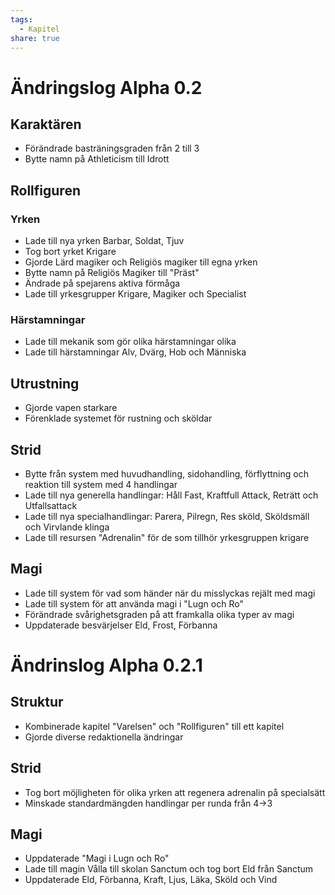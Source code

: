 ```yaml
---
tags:
  - Kapitel
share: true
---
```

# Ändringslog Alpha 0.2

## Karaktären
- Förändrade basträningsgraden från 2 till 3
- Bytte namn på Athleticism till Idrott

## Rollfiguren
### Yrken 
- Lade till nya yrken Barbar, Soldat, Tjuv
- Tog bort yrket Krigare
- Gjorde Lärd magiker och Religiös magiker till egna yrken
- Bytte namn på Religiös Magiker till "Präst"
- Ändrade på spejarens aktiva förmåga
- Lade till yrkesgrupper Krigare, Magiker och Specialist

### Härstamningar
- Lade till mekanik som gör olika härstamningar olika
- Lade till härstamningar Alv, Dvärg, Hob och Människa

## Utrustning
- Gjorde vapen starkare
- Förenklade systemet för rustning och sköldar

## Strid
- Bytte från system med huvudhandling, sidohandling, förflyttning och reaktion till system med 4 handlingar
- Lade till nya generella handlingar: Håll Fast, Kraftfull Attack, Reträtt och Utfallsattack
- Lade till nya specialhandlingar: Parera, Pilregn, Res sköld, Sköldsmäll och Virvlande klinga
- Lade till resursen "Adrenalin" för de som tillhör yrkesgruppen krigare 

## Magi
- Lade till system för vad som händer när du misslyckas rejält med magi
- Lade till system för att använda magi i "Lugn och Ro"
- Förändrade svårighetsgraden på att framkalla olika typer av magi
- Uppdaterade besvärjelser Eld, Frost, Förbanna 
# Ändrinslog Alpha 0.2.1
## Struktur
- Kombinerade kapitel "Varelsen" och "Rollfiguren" till ett kapitel
- Gjorde diverse redaktionella ändringar

## Strid
- Tog bort möjligheten för olika yrken att regenera adrenalin på specialsätt
- Minskade standardmängden handlingar per runda från 4->3

## Magi
- Uppdaterade "Magi i Lugn och Ro"
- Lade till magin Vålla till skolan Sanctum och tog bort Eld från Sanctum
- Uppdaterade Eld, Förbanna, Kraft, Ljus, Läka, Sköld och Vind 